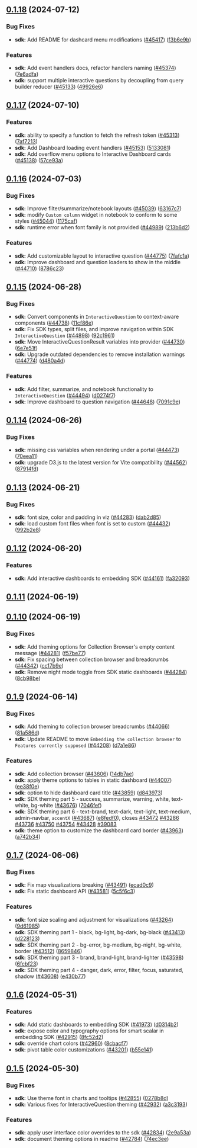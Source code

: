 ## [0.1.18](https://github.com/metabase/metabase/compare/embedding-sdk-0.1.17...embedding-sdk-0.1.18) (2024-07-12)


### Bug Fixes

* **sdk:** Add README for dashcard menu modifications ([#45417](https://github.com/metabase/metabase/issues/45417)) ([f3b6e9b](https://github.com/metabase/metabase/commit/f3b6e9bcee5d698f0cb64a648ef9f236dd00a2b5))


### Features

* **sdk:** Add event handlers docs, refactor handlers naming ([#45374](https://github.com/metabase/metabase/issues/45374)) ([7e6adfa](https://github.com/metabase/metabase/commit/7e6adfaa3f3290601162135f546cdcaa3c120a85))
* **sdk:** support multiple interactive questions by decoupling from query builder reducer ([#45133](https://github.com/metabase/metabase/issues/45133)) ([49926e6](https://github.com/metabase/metabase/commit/49926e687366b0c67eb6748b4b154a32933167bf))



## [0.1.17](https://github.com/metabase/metabase/compare/embedding-sdk-0.1.16...embedding-sdk-0.1.17) (2024-07-10)


### Features

* **sdk:** ability to specify a function to fetch the refresh token ([#45313](https://github.com/metabase/metabase/issues/45313)) ([7af7213](https://github.com/metabase/metabase/commit/7af7213e6410c426fd7f7461b3f79de66f8ab8e6))
* **sdk:** Add Dashboard loading event handlers ([#45153](https://github.com/metabase/metabase/issues/45153)) ([5133081](https://github.com/metabase/metabase/commit/51330810cb4a780d11e2f845f7211045609ec058))
* **sdk:** Add overflow menu options to Interactive Dashboard cards ([#45138](https://github.com/metabase/metabase/issues/45138)) ([57ce93a](https://github.com/metabase/metabase/commit/57ce93aaecd270d474f077086dee92b6f2e3c88a))



## [0.1.16](https://github.com/metabase/metabase/compare/embedding-sdk-0.1.15...embedding-sdk-0.1.16) (2024-07-03)


### Bug Fixes

* **sdk:** Improve filter/summarize/notebook layouts ([#45039](https://github.com/metabase/metabase/issues/45039)) ([63167c7](https://github.com/metabase/metabase/commit/63167c74088876f8eb77353656f8a406fff32ba9))
* **sdk:** modify `Custom column` widget in notebook to conform to some styles ([#45044](https://github.com/metabase/metabase/issues/45044)) ([1175caf](https://github.com/metabase/metabase/commit/1175cafb631faafd8800a60058af40305eb2adac))
* **sdk:** runtime error when font family is not provided ([#44989](https://github.com/metabase/metabase/issues/44989)) ([213b6d2](https://github.com/metabase/metabase/commit/213b6d2c81fbcb4805fa2ac071de1c5e8ea431a1))


### Features

* **sdk:** Add customizable layout to interactive question ([#44775](https://github.com/metabase/metabase/issues/44775)) ([7fafc1a](https://github.com/metabase/metabase/commit/7fafc1aa7b60fbd97d41b9d1f847e943afb242b1))
* **sdk:** Improve dashboard and question loaders to show in the middle ([#44710](https://github.com/metabase/metabase/issues/44710)) ([8786c23](https://github.com/metabase/metabase/commit/8786c23a50b07872a038d3e46188b130f0edd1ee))



## [0.1.15](https://github.com/metabase/metabase/compare/embedding-sdk-0.1.14...embedding-sdk-0.1.15) (2024-06-28)


### Bug Fixes

* **sdk:** Convert components in `InteractiveQuestion` to context-aware components ([#44738](https://github.com/metabase/metabase/issues/44738)) ([11cf86e](https://github.com/metabase/metabase/commit/11cf86e63c9288b585c9c0d786913a691564f977))
* **sdk:** Fix SDK types, split files, and improve navigation within SDK `InteractiveQuestion` ([#44898](https://github.com/metabase/metabase/issues/44898)) ([92c1961](https://github.com/metabase/metabase/commit/92c19615441f39669266861b886ca29acf91f069))
* **sdk:** Move InteractiveQuestionResult variables into provider ([#44730](https://github.com/metabase/metabase/issues/44730)) ([6e7e51f](https://github.com/metabase/metabase/commit/6e7e51f581847f8639dd854733e2d50e66f8c729))
* **sdk:** Upgrade outdated dependencies to remove installation warnings ([#44774](https://github.com/metabase/metabase/issues/44774)) ([d480a4d](https://github.com/metabase/metabase/commit/d480a4d3028a46732657d0c59d444b7a0d8daccb))


### Features

* **sdk:** Add filter, summarize, and notebook functionality to `InteractiveQuestion` ([#44494](https://github.com/metabase/metabase/issues/44494)) ([d0274f7](https://github.com/metabase/metabase/commit/d0274f7ba94901f5cc84b3db8d98278c443b8c22))
* **sdk:** Improve dashboard to question navigation ([#44648](https://github.com/metabase/metabase/issues/44648)) ([7091c9e](https://github.com/metabase/metabase/commit/7091c9eb4771de4ae617df9623cb0cba0b8632cb))



## [0.1.14](https://github.com/metabase/metabase/compare/embedding-sdk-0.1.13...embedding-sdk-0.1.14) (2024-06-26)


### Bug Fixes

* **sdk:** missing css variables when rendering under a portal ([#44473](https://github.com/metabase/metabase/issues/44473)) ([70eea11](https://github.com/metabase/metabase/commit/70eea1167b7c5209f0813f82bc99cdacd553c210))
* **sdk:** upgrade D3.js to the latest version for Vite compatibility ([#44562](https://github.com/metabase/metabase/issues/44562)) ([87914fd](https://github.com/metabase/metabase/commit/87914fd870f8e054aa1905a9c87a7142b2c667dc))



## [0.1.13](https://github.com/metabase/metabase/compare/embedding-sdk-0.1.12...embedding-sdk-0.1.13) (2024-06-21)


### Bug Fixes

* **sdk:** font size, color and padding in viz ([#44283](https://github.com/metabase/metabase/issues/44283)) ([dab2d85](https://github.com/metabase/metabase/commit/dab2d8527770510218d5df3467c04592b1f6ec85))
* **sdk:** load custom font files when font is set to custom ([#44432](https://github.com/metabase/metabase/issues/44432)) ([992b2e8](https://github.com/metabase/metabase/commit/992b2e899f50d7b6210da6f3925938cc3ca1f83c))



## [0.1.12](https://github.com/metabase/metabase/compare/embedding-sdk-0.1.11...embedding-sdk-0.1.12) (2024-06-20)


### Features

* **sdk:** Add interactive dashboards to embedding SDK ([#44161](https://github.com/metabase/metabase/issues/44161)) ([fa32093](https://github.com/metabase/metabase/commit/fa3209327127c88ef930273c873fe0397a782ce4))



## [0.1.11](https://github.com/metabase/metabase/compare/embedding-sdk-0.1.10...embedding-sdk-0.1.11) (2024-06-19)



## [0.1.10](https://github.com/metabase/metabase/compare/embedding-sdk-0.1.9...embedding-sdk-0.1.10) (2024-06-19)


### Bug Fixes

* **sdk:** Add theming options for Collection Browser's empty content message ([#44281](https://github.com/metabase/metabase/issues/44281)) ([f57be77](https://github.com/metabase/metabase/commit/f57be777d48b50fcb22a4fd0934a4f8c48d6a162))
* **sdk:** Fix spacing between collection browser and breadcrumbs ([#44342](https://github.com/metabase/metabase/issues/44342)) ([cc17b9e](https://github.com/metabase/metabase/commit/cc17b9e88edeadfafad547e3815a18948253d1f2))
* **sdk:** Remove night mode toggle from SDK static dashboards ([#44284](https://github.com/metabase/metabase/issues/44284)) ([8cb98be](https://github.com/metabase/metabase/commit/8cb98be8af162e4dab09aad85c88cd129f191d65))



## [0.1.9](https://github.com/metabase/metabase/compare/embedding-sdk-0.1.8...embedding-sdk-0.1.9) (2024-06-14)


### Bug Fixes

* **sdk:** Add theming to collection browser breadcrumbs ([#44066](https://github.com/metabase/metabase/issues/44066)) ([81a586d](https://github.com/metabase/metabase/commit/81a586df95cf13252ec1ffec79f3a8613c7adbf4))
* **sdk:** Update README to move `Embedding the collection browser` to `Features currently supposed` ([#44208](https://github.com/metabase/metabase/issues/44208)) ([d7a1e86](https://github.com/metabase/metabase/commit/d7a1e86798ba01c8c013d1f5cd855f7c4f1b1870))


### Features

* **sdk:** Add collection browser ([#43606](https://github.com/metabase/metabase/issues/43606)) ([14db7ae](https://github.com/metabase/metabase/commit/14db7aeeacbf7ce88f3fb921a79f7715d70ea56c))
* **sdk:** apply theme options to tables in static dashboard ([#44007](https://github.com/metabase/metabase/issues/44007)) ([ee38f0e](https://github.com/metabase/metabase/commit/ee38f0e4498c8478595837673d2ae30f3a4c79c4))
* **sdk:** option to hide dashboard card title ([#43859](https://github.com/metabase/metabase/issues/43859)) ([d843973](https://github.com/metabase/metabase/commit/d843973a8ea4cf74d25fa84cf307de3d29a1c124))
* **sdk:** SDK theming part 5 - success, summarize, warning, white, text-white, bg-white ([#43676](https://github.com/metabase/metabase/issues/43676)) ([7046fef](https://github.com/metabase/metabase/commit/7046fef3c4d71d8e17f090b6f0af4a40eb5f6190))
* **sdk:** SDK theming part 6 - text-brand, text-dark, text-light, text-medium, admin-navbar, `accentX` ([#43687](https://github.com/metabase/metabase/issues/43687)) ([e8fedf0](https://github.com/metabase/metabase/commit/e8fedf0164cb1d885d3090f0c09b80cc557425ed)), closes [#43472](https://github.com/metabase/metabase/issues/43472) [#43286](https://github.com/metabase/metabase/issues/43286) [#43736](https://github.com/metabase/metabase/issues/43736) [#43750](https://github.com/metabase/metabase/issues/43750) [#43754](https://github.com/metabase/metabase/issues/43754) [#43428](https://github.com/metabase/metabase/issues/43428) [#39083](https://github.com/metabase/metabase/issues/39083)
* **sdk:** theme option to customize the dashboard card border ([#43963](https://github.com/metabase/metabase/issues/43963)) ([a742b34](https://github.com/metabase/metabase/commit/a742b3408bc7a3325e2975e2d0a48ed89f6c4a47))



## [0.1.7](https://github.com/metabase/metabase/compare/embedding-sdk-0.1.6...embedding-sdk-0.1.7) (2024-06-06)


### Bug Fixes

* **sdk:** Fix map visualizations breaking ([#43491](https://github.com/metabase/metabase/issues/43491)) ([ecad0c9](https://github.com/metabase/metabase/commit/ecad0c94b5467227728c910a4a4c9f88122a1125))
* **sdk:** Fix static dashboard API ([#43581](https://github.com/metabase/metabase/issues/43581)) ([5c5f6c3](https://github.com/metabase/metabase/commit/5c5f6c39a134b14de85488e66ad3aca18c42e351))


### Features

* **sdk:** font size scaling and adjustment for visualizations ([#43264](https://github.com/metabase/metabase/issues/43264)) ([9d61985](https://github.com/metabase/metabase/commit/9d61985fcc4139db4bb13598bdb66c9ba8b47fa4))
* **sdk:** SDK theming part 1 - black, bg-light, bg-dark, bg-black ([#43413](https://github.com/metabase/metabase/issues/43413)) ([d228123](https://github.com/metabase/metabase/commit/d228123152ba9b2a9c8ee89f32fe4209e592648a))
* **sdk:** SDK theming part 2 - bg-error, bg-medium, bg-night, bg-white, border ([#43512](https://github.com/metabase/metabase/issues/43512)) ([8659846](https://github.com/metabase/metabase/commit/8659846f0b011af29f92719ac9273c63df76e0d3))
* **sdk:** SDK theming part 3 - brand, brand-light, brand-lighter ([#43598](https://github.com/metabase/metabase/issues/43598)) ([6fcbf23](https://github.com/metabase/metabase/commit/6fcbf23e5430a050865b597c651d97eda6bdf74f))
* **sdk:** SDK theming part 4 - danger, dark, error, filter, focus, saturated, shadow ([#43608](https://github.com/metabase/metabase/issues/43608)) ([e430b77](https://github.com/metabase/metabase/commit/e430b776e3c36b209e162c9db285971a812de20a))



## [0.1.6](https://github.com/metabase/metabase/compare/embedding-sdk-0.1.5...embedding-sdk-0.1.6) (2024-05-31)


### Features

* **sdk:** Add static dashboards to embedding SDK ([#41973](https://github.com/metabase/metabase/issues/41973)) ([d0314b2](https://github.com/metabase/metabase/commit/d0314b2e9c4d6df53f6134855889c800d605b5e9))
* **sdk:** expose color and typography options for smart scalar in embedding SDK ([#42915](https://github.com/metabase/metabase/issues/42915)) ([8fc52d2](https://github.com/metabase/metabase/commit/8fc52d228b32a7fe73f7419d0db33d71445e2c94))
* **sdk:** override chart colors ([#42960](https://github.com/metabase/metabase/issues/42960)) ([8cbacf7](https://github.com/metabase/metabase/commit/8cbacf7511a384a3f6ec5a1deacfe6613363ba76))
* **sdk:** pivot table color customizations ([#43201](https://github.com/metabase/metabase/issues/43201)) ([b55e141](https://github.com/metabase/metabase/commit/b55e141fe8bfba09b2325b585499ad336409afc7))



## [0.1.5](https://github.com/metabase/metabase/compare/embedding-sdk-0.1.0...embedding-sdk-0.1.5) (2024-05-30)


### Bug Fixes

* **sdk:** Use theme font in charts and tooltips ([#42855](https://github.com/metabase/metabase/issues/42855)) ([0278b8d](https://github.com/metabase/metabase/commit/0278b8d22174a3555b212df73967a8582e8f3e88))
* **sdk:** Various fixes for InteractiveQuestion theming ([#42932](https://github.com/metabase/metabase/issues/42932)) ([a3c3193](https://github.com/metabase/metabase/commit/a3c3193474d50c2a4726118cf844d8ed3bb8e974))


### Features

* **sdk:** apply user interface color overrides to the sdk ([#42834](https://github.com/metabase/metabase/issues/42834)) ([2e9a53a](https://github.com/metabase/metabase/commit/2e9a53a778cfc80b9e414efdcfad730d803a2849))
* **sdk:** document theming options in readme ([#42784](https://github.com/metabase/metabase/issues/42784)) ([74ec3ee](https://github.com/metabase/metabase/commit/74ec3eeec76a6d99984f01f780ad3e816e0e9733))
